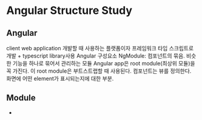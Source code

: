 # Angular Structure Study
## Angular
client web application 개발할 때 사용하는 플랫폼이자 프레임워크
타입 스크립트로 개발 + typescript library사용
Angular 구성요소
NgModule: 컴포넌트의 묶음. 비슷한 기능을 하나로 묶어서 관리하는 모듈
Angular app은 root module(최상위 모듈)을 꼭 가진다. 이 root module은 부트스트랩할 때 사용된다.
컴포넌트는 뷰를 정의한다. 화면에 어떤 element가 표시되는지에 대한 부분.
## Module
* 